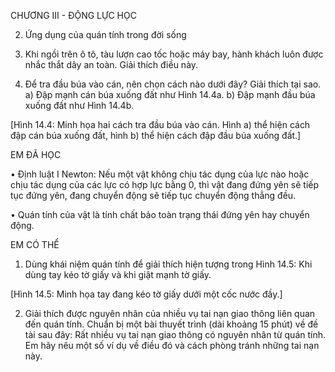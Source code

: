 CHƯƠNG III - ĐỘNG LỰC HỌC

2. Ứng dụng của quán tính trong đời sống

1. Khi ngồi trên ô tô, tàu lượn cao tốc hoặc máy bay, hành khách luôn được nhắc thắt dây an toàn. Giải thích điều này.

2. Để tra đầu búa vào cán, nên chọn cách nào dưới đây? Giải thích tại sao.
   a) Đập mạnh cán búa xuống đất như Hình 14.4a.
   b) Đập mạnh đầu búa xuống đất như Hình 14.4b.

[Hình 14.4: Minh họa hai cách tra đầu búa vào cán. Hình a) thể hiện cách đập cán búa xuống đất, hình b) thể hiện cách đập đầu búa xuống đất.]

EM ĐÃ HỌC

• Định luật I Newton: Nếu một vật không chịu tác dụng của lực nào hoặc chịu tác dụng của các lực có hợp lực bằng 0, thì vật đang đứng yên sẽ tiếp tục đứng yên, đang chuyển động sẽ tiếp tục chuyển động thẳng đều.

• Quán tính của vật là tính chất bảo toàn trạng thái đứng yên hay chuyển động.

EM CÓ THỂ

1. Dùng khái niệm quán tính để giải thích hiện tượng trong Hình 14.5: Khi dùng tay kéo tờ giấy và khi giật mạnh tờ giấy.

[Hình 14.5: Minh họa tay đang kéo tờ giấy dưới một cốc nước đầy.]

2. Giải thích được nguyên nhân của nhiều vụ tai nạn giao thông liên quan đến quán tính. Chuẩn bị một bài thuyết trình (dài khoảng 15 phút) về đề tài sau đây: Rất nhiều vụ tai nạn giao thông có nguyên nhân từ quán tính. Em hãy nêu một số ví dụ về điều đó và cách phòng tránh những tai nạn này.